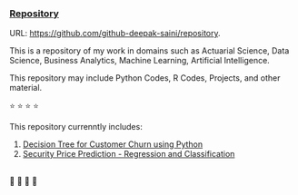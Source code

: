 ### <ins>Repository</ins> 
URL: https://github.com/github-deepak-saini/repository. 
<br>

This is a repository of my work in domains such as Actuarial Science, Data Science, Business Analytics, Machine Learning, Artificial Intelligence. 
<br>

This repository may include Python Codes, R Codes, Projects, and other material. 
<br>

⭐ ⭐ ⭐ ⭐ 
<br>

This repository currenntly includes: 
1. [Decision Tree for Customer Churn using Python](https://github.com/github-deepak-saini/Decision-Tree--Python/tree/35bdd9d1a53f6a49f9e47071785a8bcfc7a1c8f3 "Submodule: Decision-Tree--Python")
2. [Security Price Prediction - Regression and Classification](https://github.com/github-deepak-saini/Security-Price-Prediction--R/tree/20978b53513a84634d60fbb036bc5e778d11b8e1 "Submodule: Security-Price-Prediction--R")
<br>
📕 📙 📗 📘 
<br>
